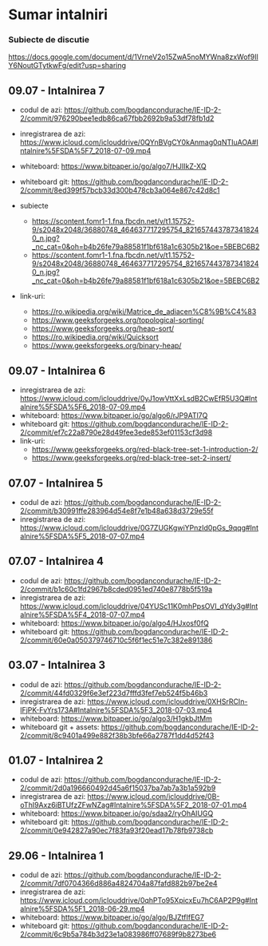 # Sumar intalniri

### Subiecte de discutie
https://docs.google.com/document/d/1VrneV2o15ZwA5noMYWna8zxWof9IlY6NoutGTytkwFg/edit?usp=sharing

## 09.07 - Intalnirea 7
  * codul de azi: https://github.com/bogdancondurache/IE-ID-2-2/commit/976290bee1edb86ca67fbb2692b9a53df78fb1d2
  * inregistrarea de azi: https://www.icloud.com/iclouddrive/0QYnBVgCY0kAnmag0qNTIuAOA#Intalnire%5FSDA%5F7_2018-07-09.mp4
  * whiteboard: https://www.bitpaper.io/go/algo7/HJIIkZ-XQ
  * whiteboard git: https://github.com/bogdancondurache/IE-ID-2-2/commit/8ed399f57bcb33d300b478cb3a064e867c42d8c1
  * subiecte
    * <https://scontent.fomr1-1.fna.fbcdn.net/v/t1.15752-9/s2048x2048/36880748_464637717295754_8216574437873418240_n.jpg?_nc_cat=0&oh=b4b26fe79a88581f1bf618a1c6305b21&oe=5BEBC6B2>
    * <https://scontent.fomr1-1.fna.fbcdn.net/v/t1.15752-9/s2048x2048/36880748_464637717295754_8216574437873418240_n.jpg?_nc_cat=0&oh=b4b26fe79a88581f1bf618a1c6305b21&oe=5BEBC6B2>
    
  * link-uri:
    * <https://ro.wikipedia.org/wiki/Matrice_de_adiacen%C8%9B%C4%83>
    * https://www.geeksforgeeks.org/topological-sorting/
    * https://www.geeksforgeeks.org/heap-sort/
    * https://ro.wikipedia.org/wiki/Quicksort
    * https://www.geeksforgeeks.org/binary-heap/

## 09.07 - Intalnirea 6
  * inregistrarea de azi: https://www.icloud.com/iclouddrive/0yJ1owVttXxLsdB2CwEfR5U3Q#Intalnire%5FSDA%5F6_2018-07-09.mp4
  * whiteboard: https://www.bitpaper.io/go/algo6/rJP9ATl7Q
  * whiteboard git: https://github.com/bogdancondurache/IE-ID-2-2/commit/ef7c22a8790e28d49fee3ede853ef01153cf3d98
  * link-uri:
    * https://www.geeksforgeeks.org/red-black-tree-set-1-introduction-2/
    * https://www.geeksforgeeks.org/red-black-tree-set-2-insert/

## 07.07 - Intalnirea 5
  * codul de azi: https://github.com/bogdancondurache/IE-ID-2-2/commit/b30991ffe283964d54e8f7e1b48a638d3729e55f
  * inregistrarea de azi: https://www.icloud.com/iclouddrive/0G7ZUGKgwiYPnzId0pGs_9qqg#Intalnire%5FSDA%5F5_2018-07-07.mp4

## 07.07 - Intalnirea 4
  * codul de azi: https://github.com/bogdancondurache/IE-ID-2-2/commit/b1c60c1fd2967b8cded0951ed740e8778b5f519a
  * inregistrarea de azi: https://www.icloud.com/iclouddrive/04YUSc11K0mhPpsOVI_dYdy3g#Intalnire%5FSDA%5F4_2018-07-07.mp4
  * whiteboard: https://www.bitpaper.io/go/algo4/HJxosf0fQ
  * whiteboard git: https://github.com/bogdancondurache/IE-ID-2-2/commit/60e0a050379746710c5f6f1ec51e7c382e891386

## 03.07 - Intalnirea 3
  * codul de azi: https://github.com/bogdancondurache/IE-ID-2-2/commit/44fd0329f6e3ef223d7fffd3fef7eb524f5b46b3
  * inregistrarea de azi: https://www.icloud.com/iclouddrive/0XHSrRCIn-lFjPK-FvYrs173A#Intalnire%5FSDA%5F3_2018-07-03.mp4
  * whiteboard: https://www.bitpaper.io/go/algo3/H1gkbJtMm
  * whiteboard git + assets: https://github.com/bogdancondurache/IE-ID-2-2/commit/8c9401a499e882f38b3bfe66a2787f1dd4d52f43

## 01.07 - Intalnirea 2
  * codul de azi: https://github.com/bogdancondurache/IE-ID-2-2/commit/2d0a196660492d45a6f15037ba7ab7a3b1a592b9
  * inregistrarea de azi: https://www.icloud.com/iclouddrive/0B-oThI9Axz6iBTUfzZFwNZag#Intalnire%5FSDA%5F2_2018-07-01.mp4
  * whiteboard: https://www.bitpaper.io/go/sdaa2/ryOhAIUGQ
  * whiteboard git: https://github.com/bogdancondurache/IE-ID-2-2/commit/0e942827a90ec7f83fa93f20ead17b78fb9738cb

## 29.06 - Intalnirea 1
  * codul de azi: https://github.com/bogdancondurache/IE-ID-2-2/commit/7df0704366d886a4824704a87fafd882b97be2e4
  * inregistrarea de azi: https://www.icloud.com/iclouddrive/0qhPTo95XpicxEu7hC6AP2P9g#Intalnire%5FSDA%5F1_2018-06-29.mp4
  * whiteboard: https://www.bitpaper.io/go/algo/BJZtfIfEG7
  * whiteboard git: https://github.com/bogdancondurache/IE-ID-2-2/commit/6c9b5a784b3d23e1a083986ff07689f9b8273be6
